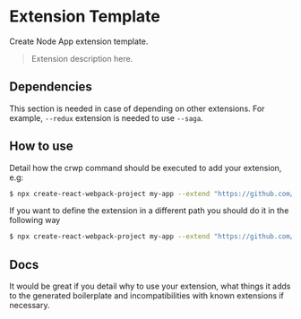 # Extension Template

Create Node App extension template.

> Extension description here.

## Dependencies

This section is needed in case of depending on other extensions. For example, `--redux` extension is needed to use `--saga`.

## How to use

Detail how the crwp command should be executed to add your extension, e.g:

```sh
$ npx create-react-webpack-project my-app --extend "https://github.com/Create-Node-App/extension-template?branch=master"
```

If you want to define the extension in a different path you should do it in the following way

```sh
$ npx create-react-webpack-project my-app --extend "https://github.com/Create-Node-App/extension-template?branch=master&subdir=<subdir/path/to/extension>"
```

## Docs

It would be great if you detail why to use your extension, what things it adds to the generated boilerplate and incompatibilities with known extensions if necessary.
